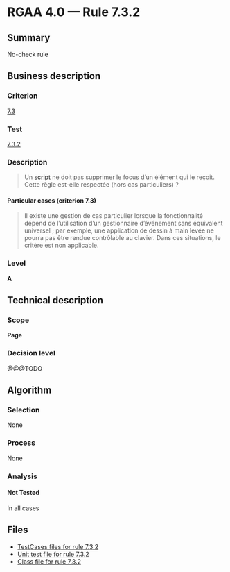 # RGAA 4.0 — Rule 7.3.2

## Summary

No-check rule

## Business description

### Criterion

[7.3](https://www.numerique.gouv.fr/publications/rgaa-accessibilite/methode/criteres/#crit-7-3)

### Test

[7.3.2](https://www.numerique.gouv.fr/publications/rgaa-accessibilite/methode/criteres/#test-7-3-2)

### Description

> Un [script](https://www.numerique.gouv.fr/publications/rgaa-accessibilite/methode/glossaire/#script) ne doit pas supprimer le focus d’un élément qui le reçoit. Cette règle est-elle respectée (hors cas particuliers) ?

#### Particular cases (criterion 7.3)

> Il existe une gestion de cas particulier lorsque la fonctionnalité dépend de l’utilisation d’un gestionnaire d’événement sans équivalent universel ; par exemple, une application de dessin à main levée ne pourra pas être rendue contrôlable au clavier. Dans ces situations, le critère est non applicable.

### Level

**A**


## Technical description

### Scope

**Page**

### Decision level

@@@TODO


## Algorithm

### Selection

None

### Process

None

### Analysis

#### Not Tested

In all cases


## Files

- [TestCases files for rule 7.3.2](https://gitlab.com/asqatasun/Asqatasun/-/tree/master/rules/rules-rgaa4.0/src/test/resources/testcases/rgaa40/Rgaa40Rule070302/)
- [Unit test file for rule 7.3.2](https://gitlab.com/asqatasun/Asqatasun/-/blob/master/rules/rules-rgaa4.0/src/test/java/org/asqatasun/rules/rgaa40/Rgaa40Rule070302Test.java)
- [Class file for rule 7.3.2](https://gitlab.com/asqatasun/Asqatasun/-/blob/master/rules/rules-rgaa4.0/src/main/java/org/asqatasun/rules/rgaa40/Rgaa40Rule070302.java)


